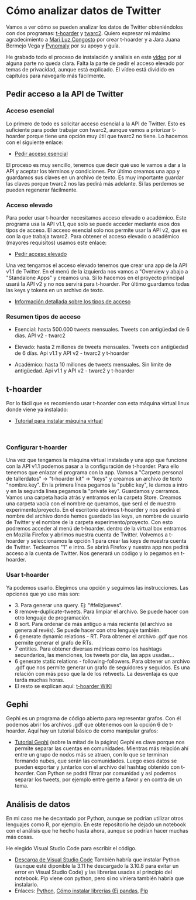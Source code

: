 # Cómo analizar datos de Twitter
Vamos a ver cómo se pueden analizar los datos de Twitter obteniéndolos con dos programas: [t-hoarder](https://github.com/congosto/t-hoarder_kit) y [twarc2](https://twarc-project.readthedocs.io/en/latest/twarc2_en_us/). Quiero expresar mi máximo agradecimiento a [Mari Luz Congosto](https://github.com/congosto) por crear t-hoarder y a Jara Juana Bermejo Vega y [Pynomaly](https://github.com/pynomaly) por su apoyo y guía.

He grabado todo el proceso de instalación y análisis en este [vídeo](https://www.youtube.com/watch?v=Fb5ZsmasuVw) por si alguna parte no queda clara. Falta la parte de pedir el acceso elevado por temas de privacidad, aunque está explicado. El vídeo está dividido en capítulos para navegarlo más fácilmente.

## Pedir acceso a la API de Twitter
### Acceso esencial
Lo primero de todo es solicitar acceso esencial a la API de Twitter. Esto es suficiente para poder trabajar con twarc2, aunque vamos a priorizar t-hoarder porque tiene una opción muy útil que twarc2 no tiene. Lo hacemos con el siguiente enlace:
* [Pedir acceso esencial](https://developer.twitter.com/en/portal/petition/essential/basic-info)

El proceso es muy sencillo, tenemos que decir qué uso le vamos a dar a la API y aceptar los términos y condiciones. Por último creamos una app y guardamos sus claves en un archivo de texto. Es muy importante guardar las claves porque twarc2 nos las pedirá más adelante. Si las perdemos se pueden regenerar fácilmente.

### Acceso elevado
Para poder usar t-hoarder necesitamos acceso elevado o académico. Este programa usa la API v1.1, que solo se puede acceder mediante esos dos tipos de acceso. El acceso esencial solo nos permite usar la API v2, que es con la que trabaja twarc2. Para obtener el acceso elevado o académico (mayores requisitos) usamos este enlace:

* [Pedir acceso elevado](https://developer.twitter.com/en/portal/petition/standard/basic-info)

Una vez tengamos el acceso elevado tenemos que crear una app de la API v1.1 de Twitter. En el menú de la izquierda nos vamos a "Overview y abajo a "Standalone Apps" y creamos una. Si lo hacemos en el proyecto principal usará la API v2 y no nos servirá para t-hoarder. Por último guardamos todas las keys y tokens en un archivo de texto.

* [Información detallada sobre los tipos de acceso](https://developer.twitter.com/en/docs/twitter-api/getting-started/about-twitter-api)
### Resumen tipos de acceso
- Esencial: hasta 500.000 tweets mensuales. Tweets con antigüedad de 6 días. API v2 - twarc2

- Elevado: hasta 2 millones de tweets mensuales. Tweets con antigüedad de 6 días. Api v1.1 y API v2 - twarc2 y t-hoarder

- Académico: hasta 10 millones de tweets mensuales. Sin límite de antigüedad. Api v1.1 y API v2 - twarc2 y t-hoarder


## t-hoarder
Por lo fácil que es recomiendo usar t-hoarder con esta máquina virtual linux donde viene ya instalado:
* [Tutorial para instalar máquina virtual](https://www.dropbox.com/s/j0p26bmgmct3vll/como_instalar_VM_taller_datos_twitter.pdf?dl=0)
<br />

### Configurar t-hoarder
Una vez que tengamos la máquina virtual instalada y una app que funcione con la API v1.1 podemos pasar a la configuración de t-hoarder. Para ello tenemos que enlazar el programa con la app. Vamos a "Carpeta personal de tallerdatos" -> "t-hoarder kit" -> "keys" y creamos un archivo de texto "nombre.key". En la primera línea pegamos la "public key", le damos a  intro y en la segunda línea pegamos la "private key". Guardamos y cerramos. Vamos una carpeta hacia atrás y entramos en la carpeta Store. Creamos una carpeta vacía con el nombre qe queramos, que será el de nuestro experimento/proyecto. En el escritorio abrimos t-hoarder y nos pedirá el nombre del archivo donde hemos guardado las keys, un nombre de usuario de Twitter y el nombre de la carpeta experimento/proyecto. Con esto podremos acceder al menú de t-hoarder. dentro de la virtual box entramos en Mozilla Firefox y abrimos nuestra cuenta de Twitter. Volvemos a t-hoarder y seleccionamos la opción 1 para crear las keys de nuestra cuenta de Twitter. Tecleamos "1" e intro. Se abrirá Firefox y nuestra app nos pedirá acceso a la cuenta de Twitter. Nos generará un código y lo pegamos en t-hoarder.

### Usar t-hoarder
Ya podemos usarlo. Elegimos una opción y seguimos las instrucciones. Las opciones que yo uso más son:
* 3\. Para generar una query. Ej: "#felizjueves".
* 8 remove-duplicate-tweets. Para limpiar el archivo. Se puede hacer con otro lenguaje de programación.
* 8 sort. Para ordenar de más antiguo a más reciente (el archivo se genera al revés). Se puede hacer con otro lenguaje también.
* 6 generate dynamic relations - RT. Para obtener el archivo .gdf que nos permite generar el grafo de RTs.
* 7 entities. Para obtener diversas métricas como los hashtags secundarios, las menciones, los tweets por día, las apps usadas...
* 6 generate static relations - following-followers. Para obtener un archivo .gdf que nos permite generar un grafo de seguidores y seguidos. Es una relación con más peso que la de los retweets. La desventaja es que tarda muchas horas.
* El resto se explican aquí: [t-hoarder WIKI](https://github.com/congosto/t-hoarder_kit/wiki/)

## Gephi
Gephi es un programa de código abierto para representar grafos. Con él podemos abrir los archivos .gdf que obtenemos con la opción 6 de t-hoarder. Aquí hay un tutorial básico de como manipular grafos:
* [Tutorial Gephi](http://periodisme-dades.recursos.uoc.edu/es/6-1-4-preguntas-a-resolver/) (sobre la mitad de la página)
Gephi es clave porque nos permite separar las cuentas en comunidades. Mientras más relación ahí entre un grupo de nodos más se atraen, con lo que se terminan formando nubes, que serán las comunidades. Luego esos datos se pueden exportar y juntarlos con el archivo del hashtag obtenido con t-hoarder. Con Python se podrá filtrar por comunidad y así podemos separar los tweets, por ejemplo entre gente a favor y en contra de un tema.

## Análisis de datos
En mi caso me he decantado por Python, aunque se podrían utilizar otros lenguajes como R, por ejemplo. En este repositorio he dejado un notebook con el análisis que he hecho hasta ahora, aunque se podrían hacer muchas más cosas.

He elegido Visual Studio Code para escribir el código.
* [Descarga de Visual Studio Code](https://code.visualstudio.com/download)
También habría que instalar Python (aunque esté diponible la 3.11 he descargado la 3.10.8 para evitar un error en Visual Studio Code) y las librerías usadas al principio del notebook. Pip viene con python, pero si no viniera también habría que instalarlo.
* Enlaces: [Python](https://www.python.org/downloads/), [Cómo instalar librerías (Ej pandas](https://pandas.pydata.org/docs/getting_started/install.html#installing-from-pypi), [Pip](https://stackoverflow.com/questions/4750806/how-do-i-install-pip-on-windows)
